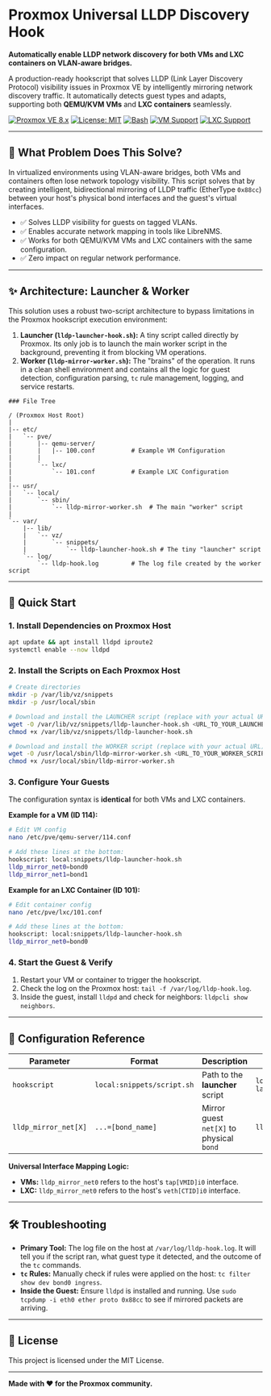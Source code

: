 # Proxmox Universal LLDP Discovery Hook

**Automatically enable LLDP network discovery for both VMs and LXC containers on VLAN-aware bridges.**

A production-ready hookscript that solves LLDP (Link Layer Discovery Protocol) visibility issues in Proxmox VE by intelligently mirroring network discovery traffic. It automatically detects guest types and adapts, supporting both **QEMU/KVM VMs** and **LXC containers** seamlessly.

[![Proxmox VE 8.x](https://img.shields.io/badge/Proxmox%20VE-8.x-blue.svg)](https://www.proxmox.com/)
[![License: MIT](https://img.shields.io/badge/License-MIT-green.svg)](https://opensource.org/licenses/MIT)
[![Bash](https://img.shields.io/badge/Shell-Bash-4EAA25.svg)](https://www.gnu.org/software/bash/)
[![VM Support](https://img.shields.io/badge/QEMU%2FKVM-✓-green.svg)](https://www.qemu.org/)
[![LXC Support](https://img.shields.io/badge/LXC-✓-green.svg)](https://linuxcontainers.org/)

---

## 🎯 What Problem Does This Solve?

In virtualized environments using VLAN-aware bridges, both VMs and containers often lose network topology visibility. This script solves that by creating intelligent, bidirectional mirroring of LLDP traffic (EtherType `0x88cc`) between your host's physical bond interfaces and the guest's virtual interfaces.

- ✅ Solves LLDP visibility for guests on tagged VLANs.
- ✅ Enables accurate network mapping in tools like LibreNMS.
- ✅ Works for both QEMU/KVM VMs and LXC containers with the same configuration.
- ✅ Zero impact on regular network performance.

---

## ✨ Architecture: Launcher & Worker

This solution uses a robust two-script architecture to bypass limitations in the Proxmox hookscript execution environment:

1.  **Launcher (`lldp-launcher-hook.sh`):** A tiny script called directly by Proxmox. Its only job is to launch the main worker script in the background, preventing it from blocking VM operations.
2.  **Worker (`lldp-mirror-worker.sh`):** The "brains" of the operation. It runs in a clean shell environment and contains all the logic for guest detection, configuration parsing, `tc` rule management, logging, and service restarts.
```
### File Tree

/ (Proxmox Host Root)
|
|-- etc/
|   `-- pve/
|       |-- qemu-server/
|       |   |-- 100.conf          # Example VM Configuration
|       |
|       `-- lxc/
|           `-- 101.conf          # Example LXC Configuration
|
|-- usr/
|   `-- local/
|       `-- sbin/
|           `-- lldp-mirror-worker.sh  # The main "worker" script
|
`-- var/
    |-- lib/
    |   `-- vz/
    |       `-- snippets/
    |           `-- lldp-launcher-hook.sh # The tiny "launcher" script
    `-- log/
        `-- lldp-hook.log         # The log file created by the worker script
```

---

## 🚀 Quick Start

### 1. Install Dependencies on Proxmox Host
```bash
apt update && apt install lldpd iproute2
systemctl enable --now lldpd
```

### 2. Install the Scripts on Each Proxmox Host
```bash
# Create directories
mkdir -p /var/lib/vz/snippets
mkdir -p /usr/local/sbin

# Download and install the LAUNCHER script (replace with your actual URL)
wget -O /var/lib/vz/snippets/lldp-launcher-hook.sh <URL_TO_YOUR_LAUNCHER_SCRIPT>
chmod +x /var/lib/vz/snippets/lldp-launcher-hook.sh

# Download and install the WORKER script (replace with your actual URL)
wget -O /usr/local/sbin/lldp-mirror-worker.sh <URL_TO_YOUR_WORKER_SCRIPT>
chmod +x /usr/local/sbin/lldp-mirror-worker.sh
```

### 3. Configure Your Guests
The configuration syntax is **identical** for both VMs and LXC containers.

**Example for a VM (ID 114):**
```bash
# Edit VM config
nano /etc/pve/qemu-server/114.conf

# Add these lines at the bottom:
hookscript: local:snippets/lldp-launcher-hook.sh
lldp_mirror_net0=bond0
lldp_mirror_net1=bond1
```

**Example for an LXC Container (ID 101):**
```bash
# Edit container config
nano /etc/pve/lxc/101.conf

# Add these lines at the bottom:
hookscript: local:snippets/lldp-launcher-hook.sh
lldp_mirror_net0=bond0
```

### 4. Start the Guest & Verify
1.  Restart your VM or container to trigger the hookscript.
2.  Check the log on the Proxmox host: `tail -f /var/log/lldp-hook.log`.
3.  Inside the guest, install `lldpd` and check for neighbors: `lldpcli show neighbors`.

---

## 🔧 Configuration Reference

| Parameter | Format | Description | Example |
|-----------|---------|-------------|---------|
| `hookscript` | `local:snippets/script.sh` | Path to the **launcher** script | `local:snippets/lldp-launcher-hook.sh` |
| `lldp_mirror_net[X]` | `...=[bond_name]` | Mirror guest `net[X]` to physical `bond` | `lldp_mirror_net0=bond0` |

**Universal Interface Mapping Logic:**
- **VMs:** `lldp_mirror_net0` refers to the host's `tap[VMID]i0` interface.
- **LXC:** `lldp_mirror_net0` refers to the host's `veth[CTID]i0` interface.

---

## 🛠️ Troubleshooting

- **Primary Tool:** The log file on the host at `/var/log/lldp-hook.log`. It will tell you if the script ran, what guest type it detected, and the outcome of the `tc` commands.
- **`tc` Rules:** Manually check if rules were applied on the host: `tc filter show dev bond0 ingress`.
- **Inside the Guest:** Ensure `lldpd` is installed and running. Use `sudo tcpdump -i eth0 ether proto 0x88cc` to see if mirrored packets are arriving.

---

## 📄 License

This project is licensed under the MIT License.

---

**Made with ❤️ for the Proxmox community.**
